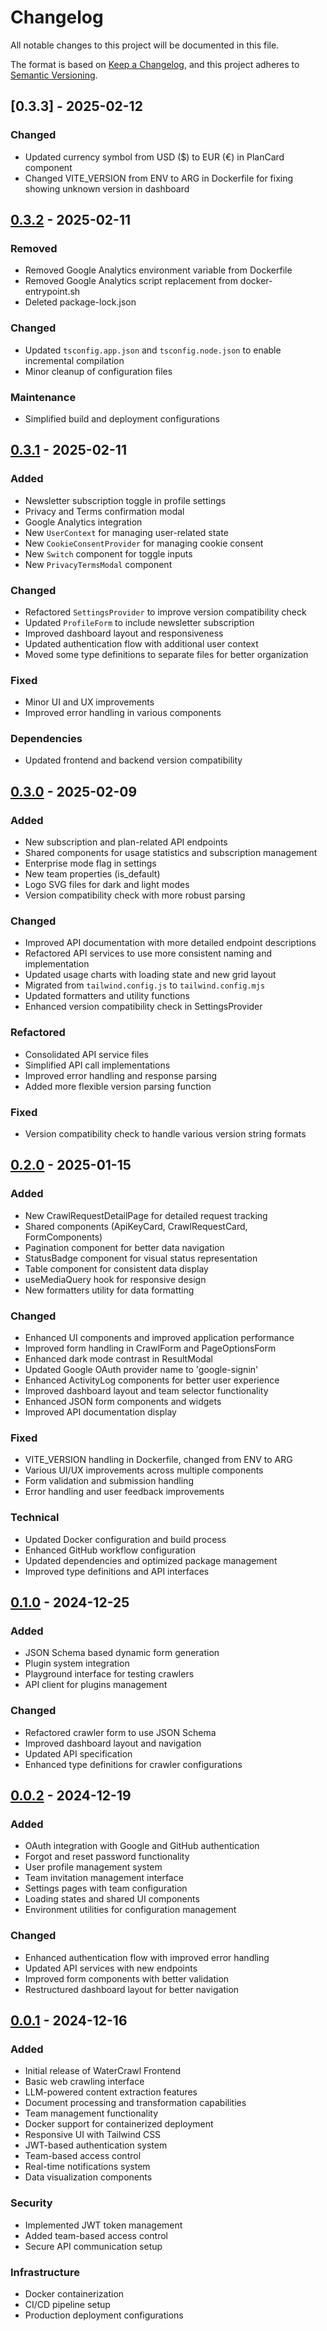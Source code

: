 # Changelog

All notable changes to this project will be documented in this file.

The format is based on [Keep a Changelog](https://keepachangelog.com/en/1.0.0/),
and this project adheres to [Semantic Versioning](https://semver.org/spec/v2.0.0.html).

## [0.3.3] - 2025-02-12

### Changed
- Updated currency symbol from USD ($) to EUR (€) in PlanCard component
- Changed VITE_VERSION from ENV to ARG in Dockerfile for fixing showing unknown version in dashboard

## [0.3.2] - 2025-02-11

### Removed
- Removed Google Analytics environment variable from Dockerfile
- Removed Google Analytics script replacement from docker-entrypoint.sh
- Deleted package-lock.json

### Changed
- Updated `tsconfig.app.json` and `tsconfig.node.json` to enable incremental compilation
- Minor cleanup of configuration files

### Maintenance
- Simplified build and deployment configurations

## [0.3.1] - 2025-02-11

### Added
- Newsletter subscription toggle in profile settings
- Privacy and Terms confirmation modal
- Google Analytics integration
- New `UserContext` for managing user-related state
- New `CookieConsentProvider` for managing cookie consent
- New `Switch` component for toggle inputs
- New `PrivacyTermsModal` component

### Changed
- Refactored `SettingsProvider` to improve version compatibility check
- Updated `ProfileForm` to include newsletter subscription
- Improved dashboard layout and responsiveness
- Updated authentication flow with additional user context
- Moved some type definitions to separate files for better organization

### Fixed
- Minor UI and UX improvements
- Improved error handling in various components

### Dependencies
- Updated frontend and backend version compatibility

## [0.3.0] - 2025-02-09

### Added
- New subscription and plan-related API endpoints
- Shared components for usage statistics and subscription management
- Enterprise mode flag in settings
- New team properties (is_default)
- Logo SVG files for dark and light modes
- Version compatibility check with more robust parsing

### Changed
- Improved API documentation with more detailed endpoint descriptions
- Refactored API services to use more consistent naming and implementation
- Updated usage charts with loading state and new grid layout
- Migrated from `tailwind.config.js` to `tailwind.config.mjs`
- Updated formatters and utility functions
- Enhanced version compatibility check in SettingsProvider

### Refactored
- Consolidated API service files
- Simplified API call implementations
- Improved error handling and response parsing
- Added more flexible version parsing function

### Fixed
- Version compatibility check to handle various version string formats

## [0.2.0] - 2025-01-15

### Added
- New CrawlRequestDetailPage for detailed request tracking
- Shared components (ApiKeyCard, CrawlRequestCard, FormComponents)
- Pagination component for better data navigation
- StatusBadge component for visual status representation
- Table component for consistent data display
- useMediaQuery hook for responsive design
- New formatters utility for data formatting

### Changed
- Enhanced UI components and improved application performance
- Improved form handling in CrawlForm and PageOptionsForm
- Enhanced dark mode contrast in ResultModal
- Updated Google OAuth provider name to 'google-signin'
- Enhanced ActivityLog components for better user experience
- Improved dashboard layout and team selector functionality
- Enhanced JSON form components and widgets
- Improved API documentation display

### Fixed
- VITE_VERSION handling in Dockerfile, changed from ENV to ARG
- Various UI/UX improvements across multiple components
- Form validation and submission handling
- Error handling and user feedback improvements

### Technical
- Updated Docker configuration and build process
- Enhanced GitHub workflow configuration
- Updated dependencies and optimized package management
- Improved type definitions and API interfaces

## [0.1.0] - 2024-12-25

### Added
- JSON Schema based dynamic form generation
- Plugin system integration
- Playground interface for testing crawlers
- API client for plugins management

### Changed
- Refactored crawler form to use JSON Schema
- Improved dashboard layout and navigation
- Updated API specification
- Enhanced type definitions for crawler configurations

## [0.0.2] - 2024-12-19

### Added
- OAuth integration with Google and GitHub authentication
- Forgot and reset password functionality
- User profile management system
- Team invitation management interface
- Settings pages with team configuration
- Loading states and shared UI components
- Environment utilities for configuration management

### Changed
- Enhanced authentication flow with improved error handling
- Updated API services with new endpoints
- Improved form components with better validation
- Restructured dashboard layout for better navigation

## [0.0.1] - 2024-12-16

### Added
- Initial release of WaterCrawl Frontend
- Basic web crawling interface
- LLM-powered content extraction features
- Document processing and transformation capabilities
- Team management functionality
- Docker support for containerized deployment
- Responsive UI with Tailwind CSS
- JWT-based authentication system
- Team-based access control
- Real-time notifications system
- Data visualization components

### Security
- Implemented JWT token management
- Added team-based access control
- Secure API communication setup

### Infrastructure
- Docker containerization
- CI/CD pipeline setup
- Production deployment configurations

[0.0.1]: https://github.com/watercrawl/frontend/releases/tag/0.0.1
[0.0.2]: https://github.com/watercrawl/frontend/releases/tag/0.0.2
[0.1.0]: https://github.com/watercrawl/frontend/releases/tag/0.1.0
[0.2.0]: https://github.com/watercrawl/frontend/releases/tag/0.2.0
[0.3.0]: https://github.com/watercrawl/frontend/releases/tag/0.3.0
[0.3.1]: https://github.com/watercrawl/frontend/releases/tag/0.3.1
[0.3.2]: https://github.com/watercrawl/frontend/releases/tag/0.3.2
